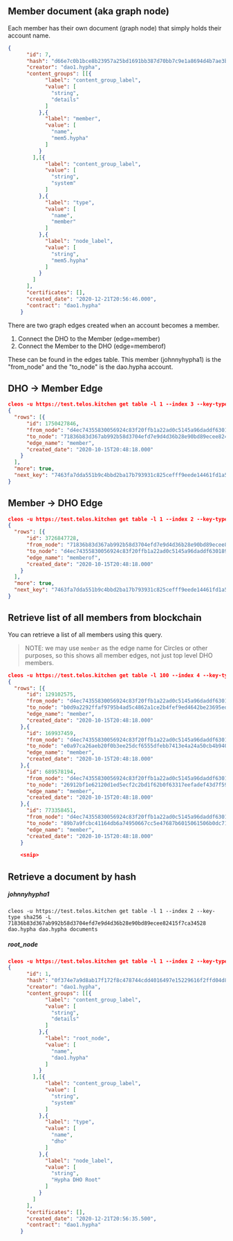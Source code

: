 ## Member document (aka graph node)
Each member has their own document (graph node) that simply holds their account name.
``` json
{
      "id": 7,
      "hash": "d66e7c0b1bce8b23957a25bd1691bb387d70bb7c9e1a8694d4b7ae3bf6dbdcce",
      "creator": "dao1.hypha",
      "content_groups": [[{
            "label": "content_group_label",
            "value": [
              "string",
              "details"
            ]
          },{
            "label": "member",
            "value": [
              "name",
              "mem5.hypha"
            ]
          }
        ],[{
            "label": "content_group_label",
            "value": [
              "string",
              "system"
            ]
          },{
            "label": "type",
            "value": [
              "name",
              "member"
            ]
          },{
            "label": "node_label",
            "value": [
              "string",
              "mem5.hypha"
            ]
          }
        ]
      ],
      "certificates": [],
      "created_date": "2020-12-21T20:56:46.000",
      "contract": "dao1.hypha"
    }
```

There are two graph edges created when an account becomes a member.

1. Connect the DHO to the Member (edge=member)
2. Connect the Member to the DHO (edge=memberof)

These can be found in the edges table.  This member (johnnyhypha1) is the "from_node" and the "to_node" is the dao.hypha account. 

## DHO -> Member Edge
``` json
cleos -u https://test.telos.kitchen get table -l 1 --index 3 --key-type sha256 -L 71836b83d367ab992b58d3704efd7e9d4d36b28e90bd89ecee82415f7ca34528 dao.hypha dao.hypha edges
{
  "rows": [{
      "id": 1750427846,
      "from_node": "d4ec74355830056924c83f20ffb1a22ad0c5145a96daddf6301897a092de951e",
      "to_node": "71836b83d367ab992b58d3704efd7e9d4d36b28e90bd89ecee82415f7ca34528",
      "edge_name": "member",
      "created_date": "2020-10-15T20:48:18.000"
    }
  ],
  "more": true,
  "next_key": "7463fa7dda551b9c4bbd2ba17b793931c825cefff9eede14461fd1a5c9f07d15"
}
```

## Member -> DHO Edge
``` json
cleos -u https://test.telos.kitchen get table -l 1 --index 2 --key-type sha256 -L 71836b83d367ab992b58d3704efd7e9d4d36b28e90bd89ecee82415f7ca34528 dao.hypha dao.hypha edges
{
  "rows": [{
      "id": 3726847728,
      "from_node": "71836b83d367ab992b58d3704efd7e9d4d36b28e90bd89ecee82415f7ca34528",
      "to_node": "d4ec74355830056924c83f20ffb1a22ad0c5145a96daddf6301897a092de951e",
      "edge_name": "memberof",
      "created_date": "2020-10-15T20:48:18.000"
    }
  ],
  "more": true,
  "next_key": "7463fa7dda551b9c4bbd2ba17b793931c825cefff9eede14461fd1a5c9f07d15"
}
```

## Retrieve list of all members from blockchain
You can retrieve a list of all members using this query.
> NOTE: we may use ```member``` as the edge name for Circles or other purposes, so this shows all member edges, not just top level DHO members.
``` json
cleos -u https://test.telos.kitchen get table -l 100 --index 4 --key-type i64 -L member -U member dao.hypha dao.hypha edges
{
  "rows": [{
      "id": 129102575,
      "from_node": "d4ec74355830056924c83f20ffb1a22ad0c5145a96daddf6301897a092de951e",
      "to_node": "b0d9a2292ffaf9795b4ad5c4862a1ce2b4fef9ed4642be23695ed64f4dc3428e",
      "edge_name": "member",
      "created_date": "2020-10-15T20:48:18.000"
    },{
      "id": 169937459,
      "from_node": "d4ec74355830056924c83f20ffb1a22ad0c5145a96daddf6301897a092de951e",
      "to_node": "e0a97ca26aeb20f0b3ee25dcf6555dfebb7413e4a24a50cb4b940f6b03ae2ae8",
      "edge_name": "member",
      "created_date": "2020-10-15T20:48:18.000"
    },{
      "id": 689578194,
      "from_node": "d4ec74355830056924c83f20ffb1a22ad0c5145a96daddf6301897a092de951e",
      "to_node": "26912bf1e62120d1ed5ecf2c2bd1f62b0f63317eefadef43d7f59a834e0f064d",
      "edge_name": "member",
      "created_date": "2020-10-15T20:48:18.000"
    },{
      "id": 773358451,
      "from_node": "d4ec74355830056924c83f20ffb1a22ad0c5145a96daddf6301897a092de951e",
      "to_node": "89b7a9fcbc41164db6a74950667cc5e47687b6015061506b0dc710bfe2c19141",
      "edge_name": "member",
      "created_date": "2020-10-15T20:48:18.000"
    }

    <snip>
```

## Retrieve a document by hash
##### johnnyhypha1
```
cleos -u https://test.telos.kitchen get table -l 1 --index 2 --key-type sha256 -L 71836b83d367ab992b58d3704efd7e9d4d36b28e90bd89ecee82415f7ca34528 dao.hypha dao.hypha documents
```

##### root_node
``` json
cleos -u https://test.telos.kitchen get table -l 1 --index 2 --key-type sha256 -L 0f374e7a9d8ab17f172f8c478744cdd4016497e15229616f2ffd04d8002ef64a dao1.hypha dao1.hypha documents
{
      "id": 1,
      "hash": "0f374e7a9d8ab17f172f8c478744cdd4016497e15229616f2ffd04d8002ef64a",
      "creator": "dao1.hypha",
      "content_groups": [[{
            "label": "content_group_label",
            "value": [
              "string",
              "details"
            ]
          },{
            "label": "root_node",
            "value": [
              "name",
              "dao1.hypha"
            ]
          }
        ],[{
            "label": "content_group_label",
            "value": [
              "string",
              "system"
            ]
          },{
            "label": "type",
            "value": [
              "name",
              "dho"
            ]
          },{
            "label": "node_label",
            "value": [
              "string",
              "Hypha DHO Root"
            ]
          }
        ]
      ],
      "certificates": [],
      "created_date": "2020-12-21T20:56:35.500",
      "contract": "dao1.hypha"
    }
```
